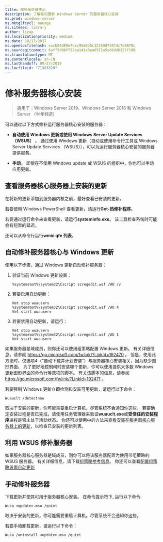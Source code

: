 ```yaml
---
title: 修补服务器核心
description: 了解如何更新 Windows Server 的服务器核心安装
ms.prod: windows-server
ms.mktglfcycl: manage
ms.sitesec: library
author: lizap
ms.localizationpriority: medium
ms.date: 10/17/2017
ms.openlocfilehash: eacb80d89e7bcc95d6b5c12269d7587dc7d6870c
ms.sourcegitcommit: 6aff3d88ff22ea141a6ea6572a5ad8dd6321f199
ms.translationtype: MT
ms.contentlocale: zh-CN
ms.lasthandoff: 09/27/2019
ms.locfileid: "71383320"
---
```

# <a name="patch-a-server-core-installation"></a>修补服务器核心安装

> 适用于：Windows Server 2019、Windows Server 2016 和 Windows Server （半年频道）

可以通过以下方式修补运行服务器核心安装的服务器：

- **自动使用 Windows 更新或使用 Windows Server Update Services （WSUS）** 。 通过使用 Windows 更新（自动或使用命令行工具或 Windows Server Update Services （WSUS）），可以为运行服务器核心安装的服务器提供服务。

- **手动**。 即使在不使用 Windows update 或 WSUS 的组织中，你也可以手动应用更新。

## <a name="view-the-updates-installed-on-your-server-core-server"></a>查看服务器核心服务器上安装的更新
在将新的更新添加到服务器内核之前，最好查看已安装的更新。

若要使用 Windows PowerShell 查看更新，请运行**Get-热修补程序**。

若要通过运行命令来查看更新，请运行**systeminfo.exe**。 该工具检查系统时可能会有短暂的延迟。

还可以从命令行运行**wmic qfe 列表**。 

## <a name="patch-server-core-automatically-with-windows-update"></a>自动修补服务器核心与 Windows 更新

使用以下步骤，通过 Windows 更新自动修补服务器：

1. 验证当前 Windows 更新设置：
   ```
   %systemroot%\system32\Cscript scregedit.wsf /AU /v 
   ```

2. 若要启用自动更新：

   ```
   Net stop wuauserv 
   %systemroot%\system32\Cscript scregedit.wsf /AU 4 
   Net start wuauserv
   ```  

3. 若要禁用自动更新，请运行：

   ```
   Net stop wuauserv 
   %systemroot%\system32\Cscript scregedit.wsf /AU 1 
   Net start wuauserv 
   ```

如果服务器是域成员，则你还可以使用组策略配置 Windows 更新。 有关详细信息，请参阅 https://go.microsoft.com/fwlink/?LinkId=192470 。 但是，使用此方法时，仅选项4（"自动下载并计划安装"）与服务器核心安装相关，因为缺少图形界面。 为了更好地控制何时安装哪个更新，你可以使用提供大多数 Windows 更新图形界面的命令行等效项的脚本。 有关该脚本的信息，请参阅 https://go.microsoft.com/fwlink/?LinkId=192471 。

若要强制 Windows 更新立即检测和安装可用更新，请运行以下命令：

```
Wuauclt /detectnow 
```

取决于安装的更新，你可能需要重启计算机，尽管系统不会通知你这些。 若要确定安装过程是否已完成，请使用任务管理器来验证**wuauclt.exe**或**受信任的安装程序**进程是否未处于活动状态。 你还可以使用中的方法来[查看安装在服务器核心服务器上的更新](#view-the-updates-installed-on-your-server-core-server)，以检查已安装的更新列表。

## <a name="patch-the-server-with-wsus"></a>利用 WSUS 修补服务器 

如果服务器核心服务器是域成员，则你可以将该服务器配置为使用带组策略的 WSUS 服务器。 有关详细信息，请下载[组策略参考信息](https://www.microsoft.com/download/details.aspx?id=25250)。 你还可以查看[配置组策略设置自动更新](../windows-server-update-services/deploy/4-configure-group-policy-settings-for-automatic-updates.md)

## <a name="patch-the-server-manually"></a>手动修补服务器

下载更新并使其可用于服务器核心安装。
在命令提示符下, 运行以下命令:

```
Wusa <update>.msu /quiet 
```

取决于安装的更新，你可能需要重启计算机，尽管系统不会通知你这些。

若要手动卸载更新，请运行以下命令：

```
Wusa /uninstall <update>.msu /quiet 
```

